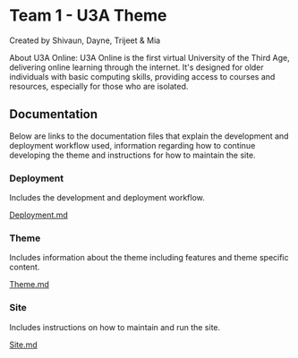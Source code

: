 # Team 1 - U3A Theme
Created by Shivaun, Dayne, Trijeet & Mia

About U3A Online:
U3A Online is the first virtual University of the Third Age, delivering online learning through the internet. It's designed for older individuals with basic computing skills, providing access to courses and resources, especially for those who are isolated.

## Documentation
Below are links to the documentation files that explain the development and deployment workflow used, information regarding how to continue developing the theme and instructions for how to maintain the site. 

### Deployment

Includes the development and deployment workflow. 

[Deployment.md](https://github.com/cp3402-students/project-team1cns/blob/main/deployment.md)

### Theme

Includes information about the theme including features and theme specific content. 

[Theme.md](https://github.com/cp3402-students/project-team1cns/blob/main/theme.md)

### Site

Includes instructions on how to maintain and run the site. 

[Site.md](https://github.com/cp3402-students/project-team1cns/blob/main/site.md)
